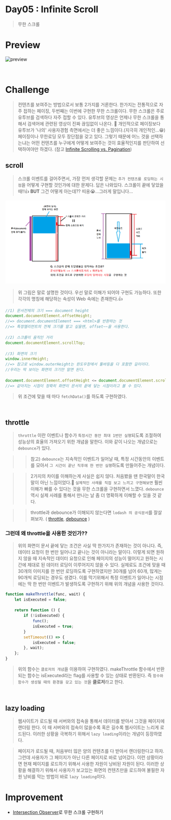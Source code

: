 # Day05 : Infinite Scroll

> 무한 스크롤

# Preview

![preview](image/infinite_scroll.gif)

<br />

# Challenge

> 컨텐츠를 보여주는 방법으로서 보통 2가지를 거론한다. 한가지는 전통적으로 자주 접하는 페이징, 두번째는 이번에 구현한 무한 스크롤이다. 무한 스크롤은 주로 유투브를 검색하다 자주 접할 수 있다. 유투브의 영상은 언제나 무한 스크롤을 통해서 검색어에 관련된 영상이 진짜 끊임없이 나온다. 😬 개인적으로 페이징보다 유투브가 '나의' 사용자경험 측면에서는 더 좋은 느낌이다.(지극히 개인적인...😁) 페이징이나 무한로딩 모두 장단점을 갖고 있다. 그렇기 때문에 어느 것을 선택하는냐는 어떤 컨텐츠를 누구에게 어떻게 보여주는 것이 효율적인지를 판단하여 선택하여야만 하겠다. (참고 [Infinite Scrolling vs. Pagination](https://uxplanet.org/ux-infinite-scrolling-vs-pagination-1030d29376f1))

## scroll

> 스크롤 이벤트를 걸어주면서, 가장 먼저 생각할 문제는 `추가 컨텐츠를 로딩하는 시점`을 어떻게 구현할 것인가에 대한 문제다. 답은 나와있다. 스크롤이 끝에 닿았을 때!!👍 **BUT** 그건 어떻게 아는데?? 띠옹😭...그러게 말입니다...

![scroll_height](image/scroll_height.png)

> 위 그림은 말로 설명한 것이다. 우선 말로 이해가 되어야 구현도 가능하다. 또한 각각의 명칭에 해당하는 속성이 Web 속에는 존재한다.👍

```javascript
//1) 문서전체의 크기 === document height
document.documentElement.offsetHeight;
//=> document.documentElement === <html>를 반환하는 것
//=> 특정엘리먼트의 전체 크기를 알고 싶을땐, offset~~을 사용한다.

//2) 스크롤이 움직인 거리
document.documentElement.scrollTop;

//3) 화면의 크기
window.innerHeight;
//=> 참고로 window.outerHeight는 윈도우창에서 툴바등을 다 포함한 길이이다.
//우리는 딱 보이는 화면의 크기만 알면 된다.

document.documentElement.offsetHeight <= document.documentElement.scrollTop + window.innerHeight;
//=> 같아지는 시점이 정확히 화면이 문서의 끝에 닿는 시점이라고 볼 수 있다.
```

> 위 조건에 맞을 때 마다 `fetchData()`를 하도록 구현하였다.

<br />

## throttle

> `throttle` 이란 이벤트나 함수가 `특정시간 동안 최대 1번만 실행`되도록 조절하여 성능상의 효율의 가져오기 위한 개념을 말한다. 이와 같이 나오는 개념으로는 `debounce`가 있다.

> > 참고) `debounce`는 지속적인 이벤트가 일어날 때, 특정 시간동안의 이벤트를 모아서 `그 시간이 끝난 직후에 한 번만 실행`하도록 만들어주는 개념이다.

> > 2가지의 차이를 이해하는게 사실은 쉽지 않다. 처음봤을 땐 한국말이 한국말이 아닌 느낌이었다.🤯 `실제적인 사례를 직접 보고 느끼고 구현해보면` 훨씬 이해가 빠를 수 있다는 것을 무한 스크롤을 구현하면서 느꼈다. `debounce` 역시 실제 사례를 통해서 만나는 날 좀 더 명확하게 이해할 수 있을 것 같다.

> > throttle과 debounce가 이해되지 않는다면 `lodash 의 공식문서`를 잘살펴보자. ( [throttle](https://lodash.com/docs/4.17.15#throttle), [debounce](https://lodash.com/docs/4.17.15#debounce) )

### 그런데 왜 throttle을 사용한 것인가??

> 위의 화면이 문서 끝에 닿는 조건은 사실 딱 한가지가 존재하는 것이 아니다. 즉, 데이터 요청이 한 번만 일어나고 끝나는 것이 아니라는 말이다. 이렇게 되면 원하지 않을 때 지속적인 데이터 요청으로 인해 페이지의 성능이 떨어지고 원하는 시간에 제대로 된 데이터 로딩이 이루어지지 않을 수 있다. 실제로도 조건에 맞을 때 30개의 이미지를 한 번만 로딩하도록 구현하였지만 30개를 넘어 60개, 많게는 90개씩 로딩되는 경우도 생겼다. 이를 막기위해서 특정 이벤트가 일어나는 시점에는 딱 한 번만 이벤트가 발생하도록 구현하기 위해 위의 개념을 사용한 것이다.

```javascript
function makeThrottle(func, wait) {
    let isExecuted = false;

    return function () {
        if (!isExecuted) {
            func();
            isExecuted = true;
        }
        setTimeout(() => {
            isExecuted = false;
        }, wait);
    };
}
```

> 위의 함수는 `클로저의 개념`을 이용하여 구현하였다. makeThrottle 함수에서 반환되는 함수는 isExecuted라는 flag를 사용할 수 있는 상태로 반환된다. 즉 `함수와 함수가 생성될 때의 환경을 갖고 있는 것`을 **클로저**라고 한다.

<br />

## lazy loading

> 웹사이트가 로드될 때 서버와의 접속을 통해서 데이터를 받아서 그것을 페이지에 랜더링 한다. 이 때 서버와의 접속이 많을수록 혹은 길수록 웹사이트는 느리게 로드된다. 이러한 상황을 극복하기 위해서 `lazy loading`이라는 개념이 등장하였다.

> 페이지가 로드될 때, 처음부터 많은 양의 컨텐츠를 다 받아서 랜더링한다고 하자. 그런데 사용자가 그 페이지가 아닌 다른 페이지로 바로 넘어갔다. 이런 상황이라면 현재 페이지를 로드하기 위해서 사용한 자원이 낭비된 자원이 된다. 이러한 상황을 해결하기 위해서 사용자가 보고있는 화면의 컨텐츠만을 로드하여 불필한 자원 낭비를 막는 방법이 바로 `lazy loading`이다.

# Improvement

-   [Intersection Observer](https://developer.mozilla.org/ko/docs/Web/API/Intersection_Observer_API)로 무한 스크롤 구현하기
